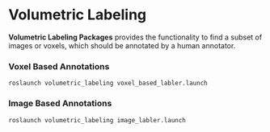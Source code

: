 # Volumetric Labeling
**Volumetric Labeling Packages** provides the functionality to find a subset of images or voxels, which should be annotated by a human annotator.

### Voxel Based Annotations
``roslaunch volumetric_labeling voxel_based_labler.launch`` 

### Image Based Annotations
``roslaunch volumetric_labeling image_labler.launch``